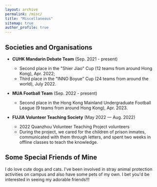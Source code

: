 ```yaml
---
layout: archive
permalink: /misc/
title: "Miscellaneous"
sitemap: true
author_profile: true
---
```


## Societies and Organisations

* **CUHK Mandarin Debate Team** (Sep. 2021 - present)
  * Second place in the "Shier Jiao" Cup (12 teams from around Hong Kong), Apr. 2022;
  * Third place in the "INNO Boyue" Cup (24 teams from around the world), July 2022.

* **MUA Football Team** (Sep. 2022 - present)
  * Second place in the Hong Kong Mainland Undergraduate Football League (9 teams from around Hong Kong), Apr. 2023.

* **FUJIA Volunteer Teaching Society** (May 2022 — Aug. 2022)
  * 2022 Quanzhou Volunteer Teaching Project volunteers
  * During the project, we cared for the children of prison inmates, communicated with them through letters, and spent two weeks in offline classes to teach the knowledge.

## Some Special Friends of Mine
I do love cute dogs and cats. I've been involved in stray animal protection activities on campus and also have some pets of my own. I bet you'd be interested in seeing my adorable friends!!!

<!--


<!DOCTYPE html>
<html>
<head>
    <title>Miscellaneous</title>
    <style>
        #running-bar {
            width: 100%;
            overflow: hidden;  /* 隐藏超出容器的部分 */
        }
        #running-bar ul {
            overflow: auto;
            white-space: nowrap;
            margin: 0;
            padding: 0;
            width: 200%;  /* 宽度设置为内容的两倍 */
            display: flex;
            justify-content: space-between;
            animation: scroll 40s linear infinite;
        }
        #running-bar ul:hover {
            animation-play-state: paused;
        }
        #running-bar li {
            display: inline-block;
            margin-right: 1em;
        }
        @keyframes scroll {
            0% {
                transform: translateX(0);
            }
            100% {
                transform: translateX(calc(-250px * 7));  /* 250px 是每张图片的宽度，7 是图片的数量 */
            }
        }
	.running-bar-img {
    		height: 100px;
    		width: auto;
	}
    </style>
</head>
<body>
    <main>
        <div id="running-bar">
            <ul>
                <li><a href="../images/dog1_1.jpg" target="_blank"><img src="../images/dog1_1.jpg" alt="" class="image-class"></a></li>
                <li><a href="../images/dog1_2.jpg" target="_blank"><img src="../images/dog1_2.jpg" alt="" class="image-class"></a></li>
                <li><a href="../images/dog2_1.jpg" target="_blank"><img src="../images/dog2_1.jpg" alt="" class="image-class"></a></li>
                <li><a href="../images/dog2_2.jpg" target="_blank"><img src="../images/dog2_2.jpg" alt="" class="image-class"></a></li>
                <li><a href="../images/cat1.1.jpg" target="_blank"><img src="../images/cat1.1.jpg" alt="" class="image-class"></a></li>
                <li><a href="../images/cat1.2.jpg" target="_blank"><img src="../images/cat1.2.jpg" alt="" class="image-class"></a></li>
            </ul>
        </div>

	<script>
		var imgList = document.querySelector('#image-list');
		var firstImg = imgList.querySelector('li:first-child').cloneNode(true);
		imgList.appendChild(firstImg);
		
		var speed = 100;
		var imgWidth = imgList.querySelector('li:first-child img').clientWidth;
		var scrollTime = imgWidth / speed * 1000;
		var scrollPos = 0;
		var startTime = performance.now();

		function scrollAnimation(currentTime) {
    			var elapsedTime = (currentTime - startTime) / 1000;
			scrollPos = (speed * elapsedTime) % (imgWidth * (imgList.childElementCount - 1));
			imgList.style.transform = 'translateX(' + -scrollPos + 'px)';
			requestAnimationFrame(scrollAnimation);
		}

		requestAnimationFrame(scrollAnimation);
	</script>
    </main>
</body>
</html>


-->
